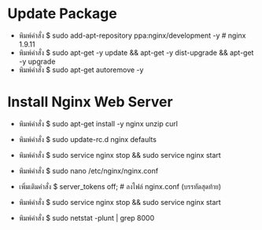# Update Package
- พิมพ์คำสั่ง $ sudo add-apt-repository ppa:nginx/development -y # nginx 1.9.11
- พิมพ์คำสั่ง $ sudo apt-get -y update && apt-get -y dist-upgrade && apt-get -y upgrade
- พิมพ์คำสั่ง $ sudo apt-get autoremove -y

# Install Nginx Web Server
- พิมพ์คำสั่ง $ sudo apt-get install -y nginx unzip curl
- พิมพ์คำสั่ง $ sudo update-rc.d nginx defaults
- พิมพ์คำสั่ง $ sudo service nginx stop && sudo service nginx start

- พิมพ์คำสั่ง $ sudo nano /etc/nginx/nginx.conf
- เพิ่มเติมคำสั่ง $ server_tokens off; # ลงไฟล์ nginx.conf (บรรทัดสุดท้าย)

- พิมพ์คำสั่ง $ sudo service nginx stop && sudo service nginx start
- พิมพ์คำสั่ง $ sudo netstat -plunt | grep 8000